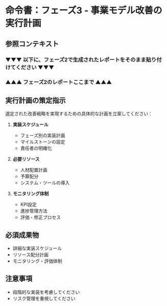 # 命令書：フェーズ3 - 事業モデル改善の実行計画

## 参照コンテキスト
### ▼▼▼ 以下に、フェーズ2で生成されたレポートをそのまま貼り付けてください ▼▼▼

### ▲▲▲ フェーズ2のレポートここまで ▲▲▲

## 実行計画の策定指示
選定された改善戦略を実現するための具体的な計画を立案してください：

1. **実装スケジュール**
   - フェーズ別の実装計画
   - マイルストーンの設定
   - 責任者の明確化

2. **必要リソース**
   - 人材配置計画
   - 予算配分
   - システム・ツールの導入

3. **モニタリング体制**
   - KPI設定
   - 進捗管理方法
   - 評価・修正プロセス

## 必須成果物
- 詳細な実装スケジュール
- リソース配分計画
- モニタリング・評価体制

## 注意事項
- 段階的な実装を考慮してください
- リスク管理を重視してください